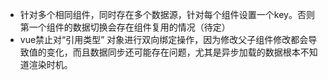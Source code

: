 * 针对多个相同组件，同时存在多个数据源，针对每个组件设置一个key。否则第一个组件的数据切换会存在组件复用的情况（待定）
* vue禁止对“引用类型” 对象进行双向绑定操作，因为修改父子组件修改都会导致值的变化，而且数据同步还可能存在问题，尤其是异步加载的数据根本不知道渲染时机。
